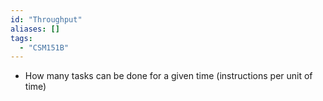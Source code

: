 ```yaml
---
id: "Throughput"
aliases: []
tags:
  - "CSM151B"
---
```


- How many tasks can be done for a given time (instructions per unit of time)
